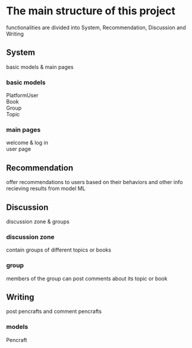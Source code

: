 # The main structure of this project
functionalities are divided into System, Recommendation, Discussion and Writing
## System
basic models & main pages  
### basic models
PlatformUser  
Book  
Group  
Topic    
### main pages
welcome & log in  
user page  
## Recommendation
offer recommendations to users based on their behaviors and other info  
recieving results from model ML  
## Discussion
discussion zone & groups  
### discussion zone
contain groups of different topics or books  
### group
members of the group can post comments about its topic or book  
## Writing
post pencrafts and comment pencrafts  
### models
Pencraft  